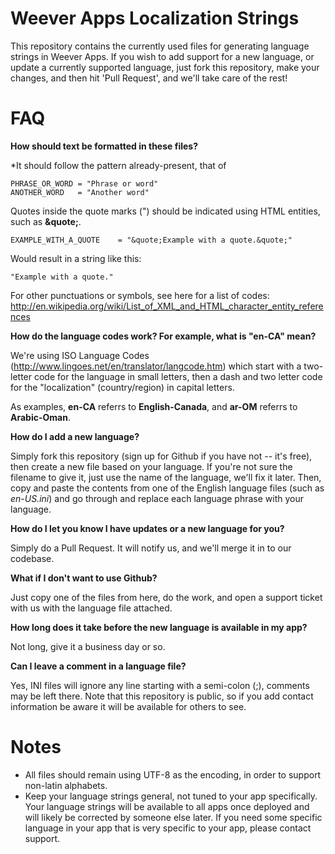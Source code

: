 Weever Apps Localization Strings
=========================

This repository contains the currently used files for generating language strings in Weever Apps. If you wish to add support for a new language, or update a currently supported language, just fork this repository, make your changes, and then hit 'Pull Request', and we'll take care of the rest!

FAQ
===

**How should text be formatted in these files?**

*It should follow the pattern already-present, that of 

    PHRASE_OR_WORD = "Phrase or word"
    ANOTHER_WORD   = "Another word"
  
Quotes inside the quote marks (") should be indicated using HTML entities, such as **&quote;**.

    EXAMPLE_WITH_A_QUOTE    = "&quote;Example with a quote.&quote;"
    
Would result in a string like this:

    "Example with a quote."

For other punctuations or symbols, see here for a list of codes: http://en.wikipedia.org/wiki/List_of_XML_and_HTML_character_entity_references

**How do the language codes work? For example, what is "en-CA" mean?**

We're using ISO Language Codes (<http://www.lingoes.net/en/translator/langcode.htm>) which start with a two-letter code for the language in small letters, then a dash and two letter code for the "localization" (country/region) in capital letters.

As examples, **en-CA** referrs to **English-Canada**, and **ar-OM** referrs to **Arabic-Oman**.

**How do I add a new language?**

Simply fork this repository (sign up for Github if you have not -- it's free), then create a new file based on your language. If you're not sure the filename to give it, just use the name of the language, we'll fix it later. Then, copy and paste the contents from one of the English language files (such as *en-US.ini*) and go through and replace each language phrase with your language.

**How do I let you know I have updates or a new language for you?**

Simply do a Pull Request. It will notify us, and we'll merge it in to our codebase.

**What if I don't want to use Github?**

Just copy one of the files from here, do the work, and open a support ticket with us with the language file attached.

**How long does it take before the new language is available in my app?**

Not long, give it a business day or so.

**Can I leave a comment in a language file?**

Yes, INI files will ignore any line starting with a semi-colon (;), comments may be left there. Note that this repository is public, so if you add contact information be aware it will be available for others to see.

Notes
=====

- All files should remain using UTF-8 as the encoding, in order to support non-latin alphabets.
- Keep your language strings general, not tuned to your app specifically. Your language strings will be available to all apps once deployed and will likely be corrected by someone else later. If you need some specific language in your app that is very specific to your app, please contact support.
